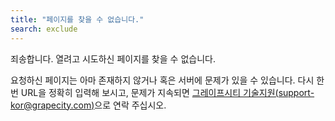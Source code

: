 ```yaml
---
title: "페이지를 찾을 수 없습니다."
search: exclude
---  
```


죄송합니다. 열려고 시도하신 페이지를 찾을 수 없습니다.<br />

요청하신 페이지는 아마 존재하지 않거나 혹은 서버에 문제가 있을 수 있습니다. 다시 한 번 URL을 정확히 입력해 보시고, 문제가 지속되면 [그레이프시티 기술지원(support-kor@grapecity.com)](mailto:support-kor@grapecity.com)으로 연락 주십시오.
